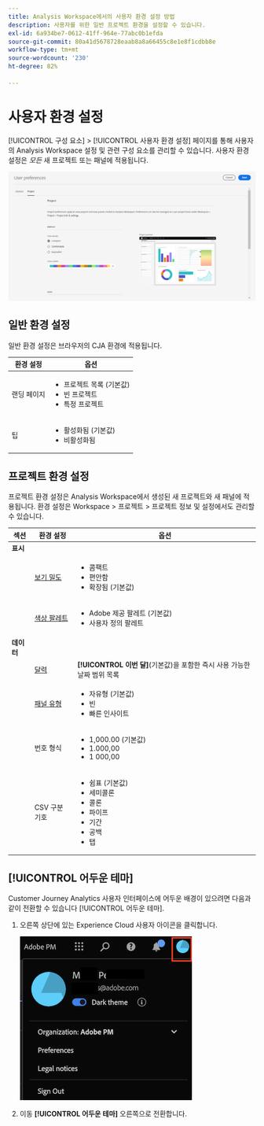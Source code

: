 ```yaml
---
title: Analysis Workspace에서의 사용자 환경 설정 방법
description: 사용자를 위한 일반 프로젝트 환경을 설정할 수 있습니다.
exl-id: 6a934be7-0612-41ff-964e-77abc0b1efda
source-git-commit: 80a41d5678728eaab8a8a66455c8e1e8f1cdbb8e
workflow-type: tm+mt
source-wordcount: '230'
ht-degree: 82%

---
```


# 사용자 환경 설정

[!UICONTROL 구성 요소] > [!UICONTROL 사용자 환경 설정] 페이지를 통해 사용자의 Analysis Workspace 설정 및 관련 구성 요소를 관리할 수 있습니다. 사용자 환경 설정은 *모든* 새 프로젝트 또는 패널에 적용됩니다.

![사용자 환경 설정](assets/user-preferences.png)

## 일반 환경 설정

일반 환경 설정은 브라우저의 CJA 환경에 적용됩니다.

| 환경 설정 | 옵션 |
| --- | --- |
| 랜딩 페이지 | <ul><li>프로젝트 목록 (기본값)</li><li>빈 프로젝트</li><li>특정 프로젝트</li></ul> |
| 팁 | <ul><li>활성화됨 (기본값)</li><li>비활성화됨</li></ul> |

## 프로젝트 환경 설정

프로젝트 환경 설정은 Analysis Workspace에서 생성된 새 프로젝트와 새 패널에 적용됩니다. 환경 설정은 Workspace > 프로젝트 > 프로젝트 정보 및 설정에서도 관리할 수 있습니다.

| 섹션 | 환경 설정 | 옵션 |
| --- | --- | --- |
| **표시** |  |  |
|  | [보기 밀도](https://experienceleague.adobe.com/docs/analytics-platform/using/cja-workspace/build-workspace-project/view-density.html?lang=ko) | <ul><li>콤팩트</li><li>편안함</li><li>확장됨 (기본값)</li></ul> |
|  | [색상 팔레트](https://experienceleague.adobe.com/docs/analytics-platform/using/cja-workspace/build-workspace-project/color-palettes.html?lang=ko) | <ul><li>Adobe 제공 팔레트 (기본값)</li><li>사용자 정의 팔레트</li></ul> |
| **데이터** |  |  |
|  | [달력](https://experienceleague.adobe.com/docs/analytics-platform/using/cja-workspace/panels/panels.html?lang=ko?#calendar) | **[!UICONTROL 이번 달]**(기본값)을 포함한 즉시 사용 가능한 날짜 범위 목록 |
|  | [패널 유형](https://experienceleague.adobe.com/docs/analytics-platform/using/cja-workspace/panels/panels.html?lang=ko) | <ul><li>자유형 (기본값)</li><li>빈</li><li>빠른 인사이트</li></ul> |
|  | 번호 형식 | <ul><li>1,000.00 (기본값)</li><li>1.000,00</li><li>1 000,00</li></ul> |
|  | CSV 구분 기호 | <ul><li>쉼표 (기본값)</li><li>세미콜론</li><li>콜론</li><li>파이프</li><li>기간</li><li>공백</li><li>탭</li></ul> |

## [!UICONTROL 어두운 테마]

Customer Journey Analytics 사용자 인터페이스에 어두운 배경이 있으려면 다음과 같이 전환할 수 있습니다 [!UICONTROL 어두운 테마].

1. 오른쪽 상단에 있는 Experience Cloud 사용자 아이콘을 클릭합니다.

   ![어두운 테마](assets/dark-theme.png)

1. 이동 **[!UICONTROL 어두운 테마]** 오른쪽으로 전환합니다.

